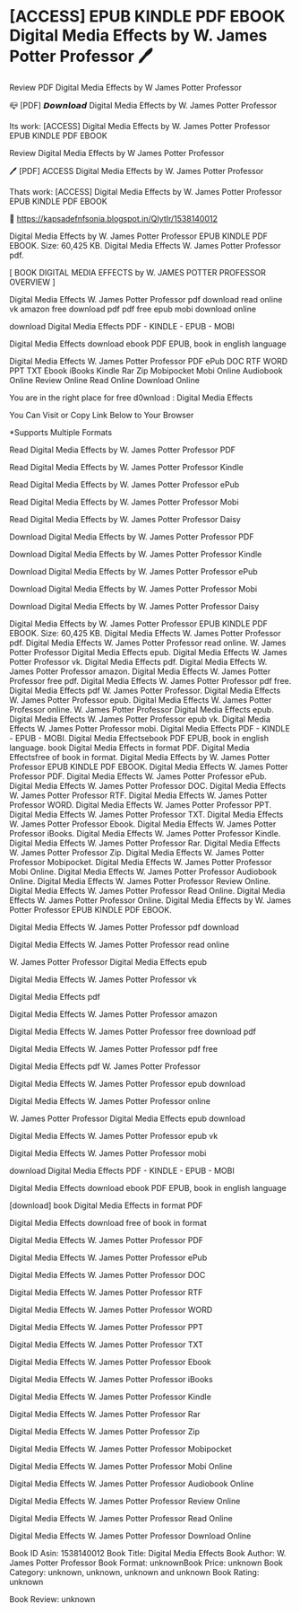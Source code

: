 # [ACCESS] EPUB KINDLE PDF EBOOK Digital Media Effects by  W. James Potter Professor 🖊️
Review PDF Digital Media Effects by W James Potter Professor

📪 [PDF] 𝘿𝙤𝙬𝙣𝙡𝙤𝙖𝙙 Digital Media Effects by W. James Potter Professor

Its work: [ACCESS] Digital Media Effects by W. James Potter Professor EPUB KINDLE PDF EBOOK


Review Digital Media Effects by W James Potter Professor

🖊️ [PDF] ACCESS Digital Media Effects by W. James Potter Professor

Thats work: [ACCESS] Digital Media Effects by W. James Potter Professor EPUB KINDLE PDF EBOOK



🌈 https://kapsadefnfsonia.blogspot.in/QIytIr/1538140012



Digital Media Effects by W. James Potter Professor EPUB KINDLE PDF EBOOK. Size: 60,425 KB. Digital Media Effects W. James Potter Professor pdf.

[ BOOK DIGITAL MEDIA EFFECTS by W. JAMES POTTER PROFESSOR OVERVIEW ]

Digital Media Effects W. James Potter Professor pdf download read online vk amazon free download pdf pdf free epub mobi download online

download Digital Media Effects PDF - KINDLE - EPUB - MOBI

Digital Media Effects download ebook PDF EPUB, book in english language

Digital Media Effects W. James Potter Professor PDF ePub DOC RTF WORD PPT TXT Ebook iBooks Kindle Rar Zip Mobipocket Mobi Online Audiobook Online Review Online Read Online Download Online

You are in the right place for free d0wnload : Digital Media Effects

You Can Visit or Copy Link Below to Your Browser

*Supports Multiple Formats

Read Digital Media Effects by W. James Potter Professor PDF

Read Digital Media Effects by W. James Potter Professor Kindle

Read Digital Media Effects by W. James Potter Professor ePub

Read Digital Media Effects by W. James Potter Professor Mobi

Read Digital Media Effects by W. James Potter Professor Daisy

Download Digital Media Effects by W. James Potter Professor PDF

Download Digital Media Effects by W. James Potter Professor Kindle

Download Digital Media Effects by W. James Potter Professor ePub

Download Digital Media Effects by W. James Potter Professor Mobi

Download Digital Media Effects by W. James Potter Professor Daisy

Digital Media Effects by W. James Potter Professor EPUB KINDLE PDF EBOOK. Size: 60,425 KB. Digital Media Effects W. James Potter Professor pdf. Digital Media Effects W. James Potter Professor read online. W. James Potter Professor Digital Media Effects epub. Digital Media Effects W. James Potter Professor vk. Digital Media Effects pdf. Digital Media Effects W. James Potter Professor amazon. Digital Media Effects W. James Potter Professor free pdf. Digital Media Effects W. James Potter Professor pdf free. Digital Media Effects pdf W. James Potter Professor. Digital Media Effects W. James Potter Professor epub. Digital Media Effects W. James Potter Professor online. W. James Potter Professor Digital Media Effects epub. Digital Media Effects W. James Potter Professor epub vk. Digital Media Effects W. James Potter Professor mobi. Digital Media Effects PDF - KINDLE - EPUB - MOBI. Digital Media Effectsebook PDF EPUB, book in english language. book Digital Media Effects in format PDF. Digital Media Effectsfree of book in format. Digital Media Effects by W. James Potter Professor EPUB KINDLE PDF EBOOK. Digital Media Effects W. James Potter Professor PDF. Digital Media Effects W. James Potter Professor ePub. Digital Media Effects W. James Potter Professor DOC. Digital Media Effects W. James Potter Professor RTF. Digital Media Effects W. James Potter Professor WORD. Digital Media Effects W. James Potter Professor PPT. Digital Media Effects W. James Potter Professor TXT. Digital Media Effects W. James Potter Professor Ebook. Digital Media Effects W. James Potter Professor iBooks. Digital Media Effects W. James Potter Professor Kindle. Digital Media Effects W. James Potter Professor Rar. Digital Media Effects W. James Potter Professor Zip. Digital Media Effects W. James Potter Professor Mobipocket. Digital Media Effects W. James Potter Professor Mobi Online. Digital Media Effects W. James Potter Professor Audiobook Online. Digital Media Effects W. James Potter Professor Review Online. Digital Media Effects W. James Potter Professor Read Online. Digital Media Effects W. James Potter Professor Online. Digital Media Effects by W. James Potter Professor EPUB KINDLE PDF EBOOK.

Digital Media Effects W. James Potter Professor pdf download

Digital Media Effects W. James Potter Professor read online

W. James Potter Professor Digital Media Effects epub

Digital Media Effects W. James Potter Professor vk

Digital Media Effects pdf

Digital Media Effects W. James Potter Professor amazon

Digital Media Effects W. James Potter Professor free download pdf

Digital Media Effects W. James Potter Professor pdf free

Digital Media Effects pdf W. James Potter Professor

Digital Media Effects W. James Potter Professor epub download

Digital Media Effects W. James Potter Professor online

W. James Potter Professor Digital Media Effects epub download

Digital Media Effects W. James Potter Professor epub vk

Digital Media Effects W. James Potter Professor mobi

download Digital Media Effects PDF - KINDLE - EPUB - MOBI

Digital Media Effects download ebook PDF EPUB, book in english language

[download] book Digital Media Effects in format PDF

Digital Media Effects download free of book in format

Digital Media Effects W. James Potter Professor PDF

Digital Media Effects W. James Potter Professor ePub

Digital Media Effects W. James Potter Professor DOC

Digital Media Effects W. James Potter Professor RTF

Digital Media Effects W. James Potter Professor WORD

Digital Media Effects W. James Potter Professor PPT

Digital Media Effects W. James Potter Professor TXT

Digital Media Effects W. James Potter Professor Ebook

Digital Media Effects W. James Potter Professor iBooks

Digital Media Effects W. James Potter Professor Kindle

Digital Media Effects W. James Potter Professor Rar

Digital Media Effects W. James Potter Professor Zip

Digital Media Effects W. James Potter Professor Mobipocket

Digital Media Effects W. James Potter Professor Mobi Online

Digital Media Effects W. James Potter Professor Audiobook Online

Digital Media Effects W. James Potter Professor Review Online

Digital Media Effects W. James Potter Professor Read Online

Digital Media Effects W. James Potter Professor Download Online

Book ID Asin: 1538140012
Book Title: Digital Media Effects
Book Author: W. James Potter Professor
Book Format: unknownBook Price: unknown
Book Category: unknown, unknown, unknown and unknown
Book Rating: unknown

Book Review: unknown
